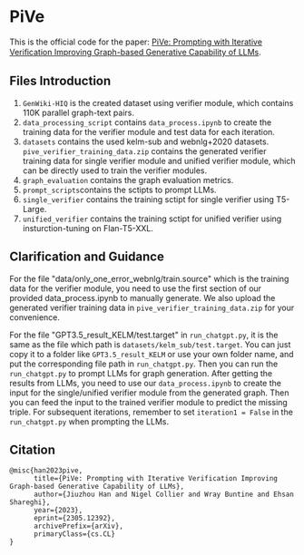 # PiVe
This is the official code for the paper: [PiVe: Prompting with Iterative Veriﬁcation Improving Graph-based Generative Capability of LLMs](https://arxiv.org/pdf/2305.12392.pdf).

## Files Introduction
1. `GenWiki-HIQ` is the created dataset using verifier module, which contains 110K parallel graph-text pairs.
2. `data_processing_script` contains `data_process.ipynb` to create the training data for the verifier module and test data for each iteration.
3. `datasets` contains the used kelm-sub and webnlg+2020 datasets. `pive_verifier_training_data.zip` contains the generated verifier training data for single verifier module and unified verifier module, which can be directly used to train the verifier modules.
4. `graph_evaluation` contains the graph evaluation metrics.
5. `prompt_scripts`contains the sctipts to prompt LLMs.
6. `single_verifier` contains the training sctipt for single verifier using T5-Large.
7. `unified_verifier` contains the training sctipt for unified verifier using insturction-tuning on Flan-T5-XXL.

## Clarification and Guidance 
For the file "data/only_one_error_webnlg/train.source" which is the training data for the verifier module, you need to use the first section of our provided data_process.ipynb to manually generate. We also upload the generated verifier training data in `pive_verifier_training_data.zip` for your convenience.

For the file "GPT3.5_result_KELM/test.target" in `run_chatgpt.py`, it is the same as the file which path is `datasets/kelm_sub/test.target`. You can just copy it to a folder like `GPT3.5_result_KELM` or use your own folder name, and put the corresponding file path in `run_chatgpt.py`. Then you can run the `run_chatgpt.py` to prompt LLMs for graph generation. After getting the results from LLMs, you need to use our `data_process.ipynb` to create the input for the single/unified verifier module from the generated graph. Then you can feed the input to the trained verifier module to predict the missing triple. For subsequent iterations, remember to set `iteration1 = False` in the `run_chatgpt.py` when prompting the LLMs.

## Citation
```
@misc{han2023pive,
      title={PiVe: Prompting with Iterative Verification Improving Graph-based Generative Capability of LLMs}, 
      author={Jiuzhou Han and Nigel Collier and Wray Buntine and Ehsan Shareghi},
      year={2023},
      eprint={2305.12392},
      archivePrefix={arXiv},
      primaryClass={cs.CL}
}
```
